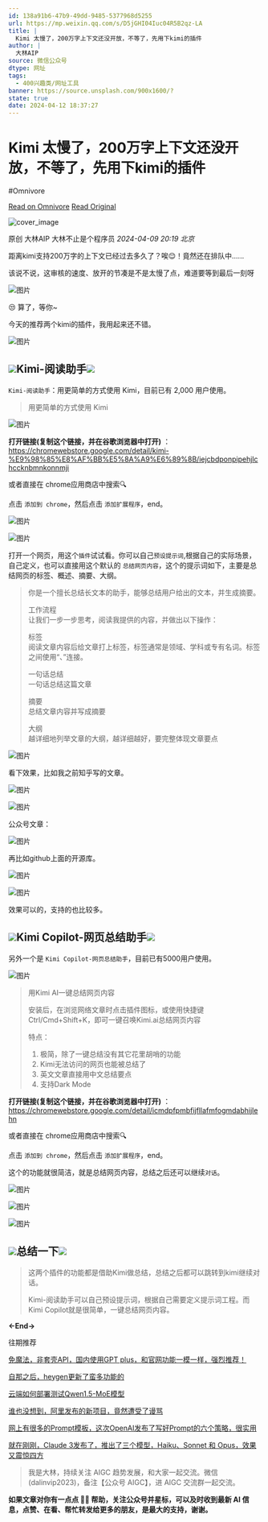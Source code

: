 ```yaml
---
id: 138a91b6-47b9-49dd-9485-5377968d5255
url: https://mp.weixin.qq.com/s/D5jGHI04Iuc04R5B2qz-LA
title: |
  Kimi 太慢了，200万字上下文还没开放，不等了，先用下kimi的插件
author: |
  大林AIP
source: 微信公众号
dtype: 网址
tags:
  - 400兴趣类/网址工具
banner: https://source.unsplash.com/900x1600/?
state: true
date: 2024-04-12 18:37:27
---
```



# Kimi 太慢了，200万字上下文还没开放，不等了，先用下kimi的插件
#Omnivore

[Read on Omnivore](https://omnivore.app/me/https-mp-weixin-qq-com-s-d-5-j-ghi-04-iuc-04-r-5-b-2-qz-la-18ed1e21d7d)
[Read Original](https://mp.weixin.qq.com/s/D5jGHI04Iuc04R5B2qz-LA)

![cover_image](https://proxy-prod.omnivore-image-cache.app/0x0,sPg4RKBt_rQGnLehOmtBkQf2w8Ov4gxuwJnGgZrlX8eg/https://mmbiz.qpic.cn/sz_mmbiz_jpg/svdiaQBwfseQ8f5J8xjuibBD4vK232wnd0AOcqgia7AqlUpK0mwOtSo4jtHzEXHdia8JWowa1vAaQTGTfYaIcPmbcw/0?wx_fmt=jpeg) 

原创 大林AIP  大林不止是个程序员 _2024-04-09 20:19_ _北京_ 

距离kimi支持200万字的上下文已经过去多久了？唉😌！竟然还在排队中......

该说不说，这审核的速度、放开的节凑是不是太慢了点，难道要等到最后一刻呀

![图片](https://proxy-prod.omnivore-image-cache.app/0x0,su-9tgj-8NIIVsodCzuwesrb6Vkb23WBPQfgVdMR2-A0/https://mmbiz.qpic.cn/sz_mmbiz_png/svdiaQBwfseQ8f5J8xjuibBD4vK232wnd0BHaPoxJgdhxjlib53UFBxSsqZGVtPFeB8JP6C30ftH1pLV38BOo2Wqw/640?wx_fmt=png&from=appmsg)

😒 算了，等你\~

今天的推荐两个kimi的插件，我用起来还不错。

![图片](https://proxy-prod.omnivore-image-cache.app/0x0,s0up60Qv5jmBkNB5vmpXmLXXxZy4zkEmC3UzUIv48p8M/https://mmbiz.qpic.cn/sz_mmbiz_png/svdiaQBwfseQ8f5J8xjuibBD4vK232wnd0lDH15FgOeamsVibiaFTWibETLF9rBPLvtmlGA1LibByJdRzXENxIaP8xvA/640?wx_fmt=png&from=appmsg)

## ![](https://proxy-prod.omnivore-image-cache.app/0x0,sh1p5o6zDCVlJE_3AFliT5VIVsfhSOWlDbEheHhiaRSU/https://mmbiz.qpic.cn/sz_mmbiz_png/svdiaQBwfseQ8f5J8xjuibBD4vK232wnd0Bba8fg7xiccMb3QrRj1VRwMP4Z5ibq8bBJ4yBZCH0PYeNz0z6aulYnicQ/640?wx_fmt=png&from=appmsg)Kimi-阅读助手![](https://proxy-prod.omnivore-image-cache.app/0x0,sqOOQ9LjivWp3QrMuAcYqHVdZRp2lVi8zm8-7QDun-O0/https://mmbiz.qpic.cn/sz_mmbiz_png/svdiaQBwfseQ8f5J8xjuibBD4vK232wnd0snaAPuQSzrWEuKWoaQWAngKcVpArQDURbicXKDt5I6olKZ2hA7vCAAA/640?wx_fmt=png&from=appmsg)

`Kimi-阅读助手`：用更简单的方式使用 Kimi，目前已有 2,000 用户使用。

> 用更简单的方式使用 Kimi

![图片](https://proxy-prod.omnivore-image-cache.app/0x0,spDGgr_0bpsIJsnLY4gBvsqXjLmKAYke0MQul5Zuw_D4/https://mmbiz.qpic.cn/sz_mmbiz_png/svdiaQBwfseQ8f5J8xjuibBD4vK232wnd0ajpRhrAFuadKfXKNqJnKZIUMl7pp0ibIelLC8QibWMtGeias5LlcZz2ag/640?wx_fmt=png&from=appmsg)

**打开链接(复制这个链接，并在谷歌浏览器中打开)** ：https://chromewebstore.google.com/detail/kimi-%E9%98%85%E8%AF%BB%E5%8A%A9%E6%89%8B/iejcbdponpipehjlchccknbmnkonnmji

或者直接在 chrome应用商店中搜索🔍

点击 `添加到 chrome`，然后点击 `添加扩展程序`，end。

![图片](https://proxy-prod.omnivore-image-cache.app/0x0,sRIlesA4XCzSlIq4-LhRg9cXPpZPPWrMExZmKOJYbLPA/https://mmbiz.qpic.cn/sz_mmbiz_png/svdiaQBwfseQ8f5J8xjuibBD4vK232wnd0Hr8h27l1KxricziamsQrxdSFHZoZicHqk2DaY5YgOqGxh2FpRTHQfuPbg/640?wx_fmt=png&from=appmsg)

![图片](https://proxy-prod.omnivore-image-cache.app/0x0,swbEeEfvdCTzCeEjyZQmFmKzwacYshvgJWXIsxWVSY_8/https://mmbiz.qpic.cn/sz_mmbiz_png/svdiaQBwfseQ8f5J8xjuibBD4vK232wnd0xIicsicd4ZR3te1UghpPsGibRANPOqkdfrV0OkSOcqUSicA8CPP5EyUmew/640?wx_fmt=png&from=appmsg)

打开一个网页，用这个`插件`试试看。你可以自己`预设提示词`,根据自己的实际场景，自己定义，也可以直接用这个默认的 `总结网页内容`，这个的提示词如下，主要是总结网页的标签、概述、摘要、大纲。

> 你是一个擅长总结长文本的助手，能够总结用户给出的文本，并生成摘要。
> 
> 工作流程  
> 让我们一步一步思考，阅读我提供的内容，并做出以下操作：
> 
> 标签  
> 阅读文章内容后给文章打上标签，标签通常是领域、学科或专有名词。标签之间使用“、”连接。
> 
> 一句话总结  
> 一句话总结这篇文章
> 
> 摘要  
> 总结文章内容并写成摘要
> 
> 大纲  
> 越详细地列举文章的大纲，越详细越好，要完整体现文章要点

![图片](https://proxy-prod.omnivore-image-cache.app/0x0,skW3Ykbg9s8-1lDNhazTRN_9ur5CmivnbpXMpEvDNyjQ/https://mmbiz.qpic.cn/sz_mmbiz_png/svdiaQBwfseQ8f5J8xjuibBD4vK232wnd0frWXxIzCvW9XUB8yf0CrHnNNP0PWzKibezwlqj2Epkt0RlycEFMdrZA/640?wx_fmt=png&from=appmsg)

看下效果，比如我之前知乎写的文章。

![图片](https://proxy-prod.omnivore-image-cache.app/0x0,spmasKtz8qJphI4hZ6RUfoHh7Sx4lKL4yQ91n7XuRRHk/https://mmbiz.qpic.cn/sz_mmbiz_png/svdiaQBwfseQ8f5J8xjuibBD4vK232wnd0eDicfibJ3L1ia9lS4jlJhX5SkicDqBsqat6c9otWS6XF3S2ElL06L07QIA/640?wx_fmt=png&from=appmsg)

![图片](https://proxy-prod.omnivore-image-cache.app/0x0,s2upUSLJ467Rg-6XTNdq_S5B-v0sNiUsB7Fow8_JMGgY/https://mmbiz.qpic.cn/sz_mmbiz_png/svdiaQBwfseQ8f5J8xjuibBD4vK232wnd07g1UxZJycVPeKJAnjaQZD9C3R6v3kpnyvGpTtqVpicDic0IZ8xK9XpVw/640?wx_fmt=png&from=appmsg)

公众号文章：

![图片](https://proxy-prod.omnivore-image-cache.app/0x0,suACav1sHfys-KERrC80vYhm-Q3PK3ToR0jojZi6R2u0/https://mmbiz.qpic.cn/sz_mmbiz_png/svdiaQBwfseQ8f5J8xjuibBD4vK232wnd0NRLkPnqibNP5nLSOFsfuakB20VNO6RdpO5OtXl8met4DXQNkTro9WCg/640?wx_fmt=png&from=appmsg)

再比如github上面的开源库。

![图片](https://proxy-prod.omnivore-image-cache.app/0x0,sxmydSeG8_VLbm1ZXXiJ981qXbcWgeX-ngJtnHhDOx6c/https://mmbiz.qpic.cn/sz_mmbiz_png/svdiaQBwfseQ8f5J8xjuibBD4vK232wnd0Nne7FzhsPqhboaoYxIr091jibskOrSqKVDMWfPlibicKMXjgfXrOnIqXQ/640?wx_fmt=png&from=appmsg)

![图片](https://proxy-prod.omnivore-image-cache.app/0x0,s-BnGqGAQQIOBPcxe4xh8eOAVPTD9aMeuLuTgsIhlf0E/https://mmbiz.qpic.cn/sz_mmbiz_png/svdiaQBwfseQ8f5J8xjuibBD4vK232wnd0fXwAiaibu72daBHPMyrdIibHuyibFjBbYZw23IiahcLPERbHAOGFmSkgCcg/640?wx_fmt=png&from=appmsg)

效果可以的，支持的也比较多。

## ![](https://proxy-prod.omnivore-image-cache.app/0x0,sh1p5o6zDCVlJE_3AFliT5VIVsfhSOWlDbEheHhiaRSU/https://mmbiz.qpic.cn/sz_mmbiz_png/svdiaQBwfseQ8f5J8xjuibBD4vK232wnd0Bba8fg7xiccMb3QrRj1VRwMP4Z5ibq8bBJ4yBZCH0PYeNz0z6aulYnicQ/640?wx_fmt=png&from=appmsg)Kimi Copilot-网页总结助手![](https://proxy-prod.omnivore-image-cache.app/0x0,sqOOQ9LjivWp3QrMuAcYqHVdZRp2lVi8zm8-7QDun-O0/https://mmbiz.qpic.cn/sz_mmbiz_png/svdiaQBwfseQ8f5J8xjuibBD4vK232wnd0snaAPuQSzrWEuKWoaQWAngKcVpArQDURbicXKDt5I6olKZ2hA7vCAAA/640?wx_fmt=png&from=appmsg)

另外一个是 `Kimi Copilot-网页总结助手`，目前已有5000用户使用。

![图片](https://proxy-prod.omnivore-image-cache.app/0x0,s_EOewIhi6IpRGxNOEZdbrJBtO2xaWM2ouVxYtOCtdcg/https://mmbiz.qpic.cn/sz_mmbiz_png/svdiaQBwfseQ8f5J8xjuibBD4vK232wnd0an1JMfMDYqInbdx4NVGbHk1Mpy9JrdToK6gfTAjBia8qyT7T2mocUpg/640?wx_fmt=png&from=appmsg)

> 用Kimi AI一键总结网页内容
> 
> 安装后，在浏览网络文章时点击插件图标，或使用快捷键 Ctrl/Cmd+Shift+K，即可一键召唤Kimi.ai总结网页内容
> 
> 特点：
> 
> 1. 极简，除了一键总结没有其它花里胡哨的功能
> 2. Kimi无法访问的网页也能被总结了
> 3. 英文文章直接用中文总结要点
> 4. 支持Dark Mode

**打开链接(复制这个链接，并在谷歌浏览器中打开)** ：https://chromewebstore.google.com/detail/icmdpfpmbfijfllafmfogmdabhijlehn

或者直接在 chrome应用商店中搜索🔍

点击 `添加到 chrome`，然后点击 `添加扩展程序`，end。

这个的功能就很简洁，就是总结网页内容，总结之后还可以继续`对话`。

![图片](https://proxy-prod.omnivore-image-cache.app/0x0,sTjVnDCbVrp5BrIA1R1dNLyzQJQj1cY8MWIbm6I2HoUM/https://mmbiz.qpic.cn/sz_mmbiz_png/svdiaQBwfseQ8f5J8xjuibBD4vK232wnd0EUMPCxx2YNhYmKic0s6lFGkBMcV6KrpqSee6DGRSo0x367MvzuDIicwA/640?wx_fmt=png&from=appmsg)

![图片](https://proxy-prod.omnivore-image-cache.app/0x0,s10zkWWLyjV1H3609lqWzn5HirypOT4iz3iqOIyS5OkE/https://mmbiz.qpic.cn/sz_mmbiz_png/svdiaQBwfseQ8f5J8xjuibBD4vK232wnd0kmjQibTvJTOlCd2Yw7LPYXxxVBfT2uzfQiafONrNYQUxIFRxjVXFh7Rg/640?wx_fmt=png&from=appmsg)

![图片](https://proxy-prod.omnivore-image-cache.app/0x0,sZH62cvc9xaEHImIH1gSZwxdNrTiWplx03IDWK0x1c5I/https://mmbiz.qpic.cn/sz_mmbiz_png/svdiaQBwfseQ8f5J8xjuibBD4vK232wnd0MQFSjEd0ZBHSHJ5TGhodOTKFQjIQCmCnBWl30AZAolEzSMxopGfkag/640?wx_fmt=png&from=appmsg)

## ![](https://proxy-prod.omnivore-image-cache.app/0x0,sh1p5o6zDCVlJE_3AFliT5VIVsfhSOWlDbEheHhiaRSU/https://mmbiz.qpic.cn/sz_mmbiz_png/svdiaQBwfseQ8f5J8xjuibBD4vK232wnd0Bba8fg7xiccMb3QrRj1VRwMP4Z5ibq8bBJ4yBZCH0PYeNz0z6aulYnicQ/640?wx_fmt=png&from=appmsg)总结一下![](https://proxy-prod.omnivore-image-cache.app/0x0,sqOOQ9LjivWp3QrMuAcYqHVdZRp2lVi8zm8-7QDun-O0/https://mmbiz.qpic.cn/sz_mmbiz_png/svdiaQBwfseQ8f5J8xjuibBD4vK232wnd0snaAPuQSzrWEuKWoaQWAngKcVpArQDURbicXKDt5I6olKZ2hA7vCAAA/640?wx_fmt=png&from=appmsg)

> 这两个插件的功能都是借助Kimi做总结，总结之后都可以跳转到kimi继续对话。
> 
> Kimi-阅读助手可以自己预设提示词，根据自己需要定义提示词工程。而Kimi Copilot就是很简单，一键总结网页内容。

**<-End->**

往期推荐

[ 免魔法，非套壳API，国内使用GPT plus，和官网功能一模一样，强烈推荐！ ](http://mp.weixin.qq.com/s?%5F%5Fbiz=MzI4OTUxMzg0Mw==&mid=2247487248&idx=1&sn=c53ae33a4e0fd2ef5abc2d5750d8d0a5&chksm=ec2f470cdb58ce1a6a3cec0ba6257a42e9fa19dda39e6f6b1dc1fa71fa7070e6e06b271af77e&scene=21#wechat%5Fredirect) 

[ 自那之后，heygen更新了蛮多功能的 ](http://mp.weixin.qq.com/s?%5F%5Fbiz=MzI4OTUxMzg0Mw==&mid=2247487417&idx=1&sn=002b6297411cc7dc9ffd60bd5b9c882c&chksm=ec2f47a5db58ceb350af4f9faf55ddef7bda1cd4a8dc29733d584c69855d692ba5edecc1e650&scene=21#wechat%5Fredirect) 

[ 云端如何部署测试Qwen1.5-MoE模型 ](http://mp.weixin.qq.com/s?%5F%5Fbiz=MzI4OTUxMzg0Mw==&mid=2247487377&idx=1&sn=e667383dbb27074bc2695c7c2be757f7&chksm=ec2f478ddb58ce9b0db1a384471a6528097972b0414523344449adac59b8cf3c420a735e96cc&scene=21#wechat%5Fredirect) 

[ 谁也没想到，阿里发布的新项目，竟然遭受了谩骂 ](http://mp.weixin.qq.com/s?%5F%5Fbiz=MzI4OTUxMzg0Mw==&mid=2247487196&idx=1&sn=c3a39db3198a799098969a51933a5bea&chksm=ec2f46c0db58cfd6a267fe07c7169cd2fcc5bce82c80ae850a284d45979edbc3e411e5047856&scene=21#wechat%5Fredirect) 

[ 网上有很多的Prompt模板，这次OpenAI发布了写好Prompt的六个策略，很实用 ](http://mp.weixin.qq.com/s?%5F%5Fbiz=MzI4OTUxMzg0Mw==&mid=2247486411&idx=1&sn=41c860f8112923bdaa5dc01f64551c76&chksm=ec2f43d7db58cac19d761666452b9ab646534479834c18a50aa753dea561d77739d21d18ffd9&scene=21#wechat%5Fredirect) 

[ 就在刚刚，Claude 3发布了，推出了三个模型，Haiku、Sonnet 和 Opus，效果又震惊四方 ](http://mp.weixin.qq.com/s?%5F%5Fbiz=MzI4OTUxMzg0Mw==&mid=2247487228&idx=1&sn=db3f745ff6fc0848a213a1140884deda&chksm=ec2f46e0db58cff64e2f6fb3a1cb6c0f12e26ae6be18168f777d2b1e90daa8f9298f696ecb2d&scene=21#wechat%5Fredirect) 

> 我是大林，持续关注 AIGC 趋势发展，和大家一起交流。微信(dalinvip2023)，备注【公众号 AIGC】，进 AIGC 交流群一起交流。

**如果文章对你有一点点 🤏🏻 帮助，关注公众号并星标，可以及时收到最新 AI 信息，点赞、在看、帮忙转发给更多的朋友，是最大的支持，谢谢。**



